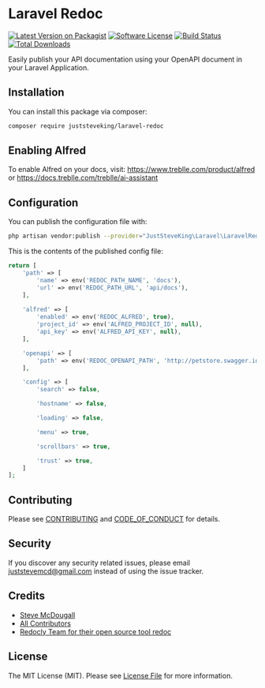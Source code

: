 # Laravel Redoc

[![Latest Version on Packagist][ico-version]][link-packagist]
[![Software License][ico-license]](LICENSE.md)
[![Build Status][ico-github-action]][link-github-action]
[![Total Downloads][ico-downloads]][link-downloads]

Easily publish your API documentation using your OpenAPI document in your Laravel Application.

## Installation

You can install this package via composer:

```bash
composer require juststeveking/laravel-redoc
```

## Enabling Alfred

To enable Alfred on your docs, visit: https://www.treblle.com/product/alfred or https://docs.treblle.com/treblle/ai-assistant

## Configuration

You can publish the configuration file with:

```bash
php artisan vendor:publish --provider="JustSteveKing\Laravel\LaravelRedoc\RedocServiceProvider" --tag="config"
```

This is the contents of the published config file:

```php
return [
    'path' => [
        'name' => env('REDOC_PATH_NAME', 'docs'),
        'url' => env('REDOC_PATH_URL', 'api/docs'),
    ],
    
    'alfred' => [
        'enabled' => env('REDOC_ALFRED', true),
        'project_id' => env('ALFRED_PROJECT_ID', null),
        'api_key' => env('ALFRED_API_KEY', null),
    ],

    'openapi' => [
        'path' => env('REDOC_OPENAPI_PATH', 'http://petstore.swagger.io/v2/swagger.json')
    ],

    'config' => [
        'search' => false,

        'hostname' => false,

        'loading' => false,

        'menu' => true,

        'scrollbars' => true,

        'trust' => true,
    ]
];
```


## Contributing

Please see [CONTRIBUTING](CONTRIBUTING.md) and [CODE_OF_CONDUCT](CODE_OF_CONDUCT.md) for details.


## Security

If you discover any security related issues, please email juststevemcd@gmail.com instead of using the issue tracker.


## Credits

- [Steve McDougall][link-author]
- [All Contributors][link-contributors]
- [Redocly Team for their open source tool redoc](https://github.com/Redocly/redoc)


## License

The MIT License (MIT). Please see [License File](LICENSE.md) for more information.

[ico-version]: https://img.shields.io/packagist/v/juststeveking/laravel-redoc.svg?style=flat-square
[ico-license]: https://img.shields.io/badge/license-MIT-brightgreen.svg?style=flat-square
[ico-github-action]: https://github.com/JustSteveKing/laravel-redoc/workflows/run-tests/badge.svg?branch=main
[ico-downloads]: https://img.shields.io/packagist/dt/juststeveking/laravel-redoc.svg?style=flat-square

[link-packagist]: https://packagist.org/packages/juststeveking/laravel-redoc
[link-github-action]: https://github.com/JustSteveKing/laravel-redoc/actions
[link-downloads]: https://packagist.org/packages/juststeveking/laravel-redoc
[link-author]: https://github.com/JustSteveKing
[link-contributors]: ../../contributors